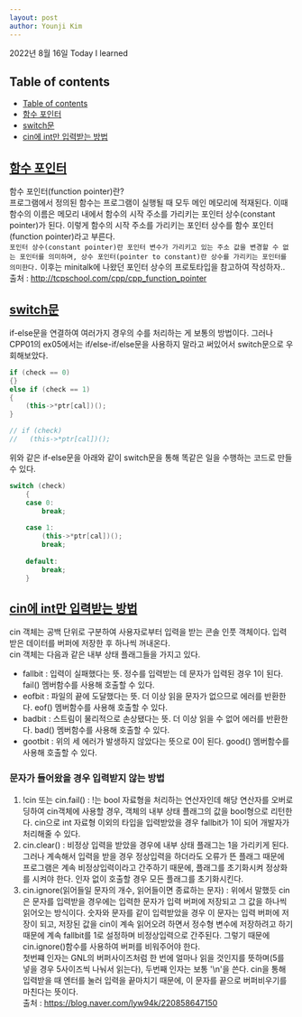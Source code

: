 ```yaml
---
layout: post
author: Younji Kim
---
```


2022년 8월 16일 Today I learned

## Table of contents
- [Table of contents](#table-of-contents)
- [함수 포인터](#함수-포인터)
- [switch문](#switch문)
- [cin에 int만 입력받는 방법](#cin에-int만-입력받는-방법)

## [함수 포인터](#함수-포인터)
함수 포인터(function pointer)란? <br>
프로그램에서 정의된 함수는 프로그램이 실행될 때 모두 메인 메모리에 적재된다. 이때 함수의 이름은 메모리 내에서 함수의 시작 주소를 가리키는 포인터 상수(constant pointer)가 된다. 이렇게 함수의 시작 주소를 가리키는 포인터 상수를 함수 포인터(function pointer)라고 부른다. <br>
`포인터 상수(constant pointer)란 포인터 변수가 가리키고 있는 주소 값을 변경할 수 없는 포인터를 의미하며, 상수 포인터(pointer to constant)란 상수를 가리키는 포인터를 의미한다.`
이후는 minitalk에 나왔던 포인터 상수의 프로토타입을 참고하여 작성하자..<br>
출처 : http://tcpschool.com/cpp/cpp_function_pointer

## [switch문](#switch문)
if-else문을 연결하여 여러가지 경우의 수를 처리하는 게 보통의 방법이다. 그러나 CPP01의 ex05에서는 if/else-if/else문을 사용하지 말라고 써있어서 switch문으로 우회해보았다.
```c++
if (check == 0)
{}
else if (check == 1)
{
    (this->*ptr[cal])();
}

// if (check)
//   (this->*ptr[cal])();
```
위와 같은 if-else문을 아래와 같이 switch문을 통해 똑같은 일을 수행하는 코드로 만들 수 있다. 
```c++
switch (check)
    {
    case 0:
        break;
    
    case 1:
        (this->*ptr[cal])();
        break;
    
    default:
        break;
    }
```

## [cin에 int만 입력받는 방법](#cin에-int만-입력받는-방법)
cin 객체는 공백 단위로 구분하여 사용자로부터 입력을 받는 콘솔 인풋 객체이다. 입력받은 데이터를 버퍼에 저장한 후 하나씩 꺼내온다. <br>
cin 객체는 다음과 같은 내부 상태 플래그들을 가지고 있다.
- fallbit : 입력이 실패했다는 뜻. 정수를 입력받는 데 문자가 입력된 경우 1이 된다. fail() 멤버함수를 사용해 호출할 수 있다.
- eofbit : 파일의 끝에 도달했다는 뜻. 더 이상 읽을 문자가 없으므로 에러를 반환한다. eof() 멤버함수를 사용해 호출할 수 있다.
- badbit : 스트림이 물리적으로 손상됐다는 뜻. 더 이상 읽을 수 없어 에러를 반환한다. bad() 멤버함수를 사용해 호출할 수 있다.
- gootbit : 위의 세 에러가 발생하지 않았다는 뜻으로 0이 된다. good() 멤버함수를 사용해 호출할 수 있다.
### 문자가 들어왔을 경우 입력받지 않는 방법
1. !cin 또는 cin.fail() : !는 bool 자료형을 처리하는 연산자인데 해당 연산자를 오버로딩하여 cin객체에 사용할 경우, 객체의 내부 상태 플래그의 값을 bool형으로 리턴한다. cin으로 int 자료형 이외의 타입을 입력받았을 경우 fallbit가 1이 되어 개발자가 처리해줄 수 있다.
2. cin.clear() : 비정상 입력을 받았을 경우에 내부 상태 플래그는 1을 가리키게 된다. 그러나 계속해서 입력을 받을 경우 정상입력을 하더라도 오류가 뜬 플래그 때문에 프로그램은 계속 비정상입력이라고 간주하기 때문에, 플래그를 초기화시켜 정상화를 시켜야 한다. 인자 없이 호출할 경우 모든 플래그를 초기화시킨다.
3. cin.ignore(읽어들일 문자의 개수, 읽어들이면 종료하는 문자) : 위에서 말했듯 cin은 문자를 입력받을 경우에는 입력한 문자가 입력 버퍼에 저장되고 그 값을 하나씩 읽어오는 방식이다. 숫자와 문자를 같이 입력받았을 경우 이 문자는 입력 버퍼에 저장이 되고, 저장된 값을 cin이 계속 읽어오려 하면서 정수형 변수에 저장하려고 하기 때문에 계속 fallbit를 1로 설정하며 비정상입력으로 간주된다. 그렇기 때문에 cin.ignore()함수를 사용하여 버퍼를 비워주어야 한다.<br>
첫번쨰 인자는 GNL의 버퍼사이즈처럼 한 번에 얼마나 읽을 것인지를 뜻하며(5를 넣을 경우 5사이즈씩 나눠서 읽는다), 두번째 인자는 보통 '\n'을 쓴다. cin을 통해 입력받을 때 엔터를 눌러 입력을 끝마치기 때문에, 이 문자를 끝으로 버퍼비우기를 마친다는 뜻이다. <br>
출처 : https://blog.naver.com/lyw94k/220858647150
